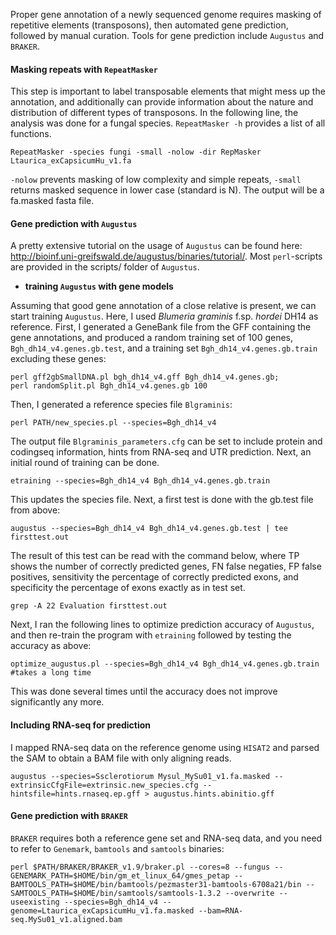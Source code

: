 Proper gene annotation of a newly sequenced genome requires masking of repetitive elements (transposons), then automated gene prediction, followed by manual curation. Tools for gene prediction include `Augustus` and `BRAKER`. 

#### Masking repeats with `RepeatMasker`
This step is important to label transposable elements that might mess up the annotation, and additionally can provide information about the nature and distribution of different types of transposons. In the following line, the analysis was done for a fungal species. `RepeatMasker -h` provides a list of all functions. 
```ShellSession
RepeatMasker -species fungi -small -nolow -dir RepMasker Ltaurica_exCapsicumHu_v1.fa
```
`-nolow` prevents masking of low complexity and simple repeats, `-small` returns masked sequence in lower case (standard is N). The output will be a fa.masked fasta file. 

#### Gene prediction with `Augustus`
A pretty extensive tutorial on the usage of `Augustus` can be found here: http://bioinf.uni-greifswald.de/augustus/binaries/tutorial/. Most `perl`-scripts are provided in the scripts/ folder of `Augustus`. 

   - **training `Augustus` with gene models**

Assuming that good gene annotation of a close relative is present, we can start training `Augustus`. Here, I used *Blumeria graminis* f.sp. *hordei* DH14 as reference. First, I generated a GeneBank file from the GFF containing the gene annotations, and produced a random training set of 100 genes, `Bgh_dh14_v4.genes.gb.test`, and a training set `Bgh_dh14_v4.genes.gb.train` excluding these genes:
```ShellSession
perl gff2gbSmallDNA.pl bgh_dh14_v4.gff Bgh_dh14_v4.genes.gb;
perl randomSplit.pl Bgh_dh14_v4.genes.gb 100
```
Then, I generated a reference species file `Blgraminis`:
```ShellSession
perl PATH/new_species.pl --species=Bgh_dh14_v4
```
The output file `Blgraminis_parameters.cfg` can be set to include protein and codingseq information, hints from RNA-seq and UTR prediction. 
Next, an initial round of training can be done.
```ShellSession
etraining --species=Bgh_dh14_v4 Bgh_dh14_v4.genes.gb.train
```
This updates the species file. Next, a first test is done with the gb.test file from above:
```ShellSession
augustus --species=Bgh_dh14_v4 Bgh_dh14_v4.genes.gb.test | tee firsttest.out
```
The result of this test can be read with the command below, where TP shows the number of correctly predicted genes, FN false negaties, FP false positives, sensitivity the percentage of correctly predicted exons, and specificity the percentage of exons exactly as in test set.
```ShellSession
grep -A 22 Evaluation firsttest.out
```
Next, I ran the following lines to optimize prediction accuracy of `Augustus`, and then re-train the program with `etraining` followed by testing the accuracy as above:
```ShellSession
optimize_augustus.pl --species=Bgh_dh14_v4 Bgh_dh14_v4.genes.gb.train #takes a long time
```
This was done several times until the accuracy does not improve significantly any more. 

#### Including RNA-seq for prediction

I mapped RNA-seq data on the reference genome using `HISAT2` and parsed the SAM to obtain a BAM file with only aligning reads.
```ShellSession
augustus --species=Ssclerotiorum Mysul_MySu01_v1.fa.masked --extrinsicCfgFile=extrinsic.new_species.cfg --hintsfile=hints.rnaseq.ep.gff > augustus.hints.abinitio.gff
```

#### Gene prediction with `BRAKER`

`BRAKER` requires both a reference gene set and RNA-seq data, and you need to refer to `Genemark`, `bamtools` and `samtools` binaries:
```ShellSession
perl $PATH/BRAKER/BRAKER_v1.9/braker.pl --cores=8 --fungus --GENEMARK_PATH=$HOME/bin/gm_et_linux_64/gmes_petap --BAMTOOLS_PATH=$HOME/bin/bamtools/pezmaster31-bamtools-6708a21/bin --SAMTOOLS_PATH=$HOME/bin/samtools/samtools-1.3.2 --overwrite --useexisting --species=Bgh_dh14_v4 --genome=Ltaurica_exCapsicumHu_v1.fa.masked --bam=RNA-seq.MySu01_v1.aligned.bam
```
